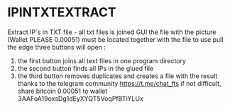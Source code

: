 # IPINTXTEXTRACT
Extract IP`s in TXT file - all txt files is joined GUI
the file with the picture (Wallet PLEASE 0.00051) must be located together with the file 
to use pull the edge
three buttons will open :
1. the first button joins all text files in one program directory
2. the second button finds all IPs in the glued file
3. the third button removes duplicates and creates a file with the result
thanks to the telegram community https://t.me/chat_fts
if not difficult, share bitcoin 0.00051
to wallet 3AAFoA19oxsDg1dEyXYQT5VoqPfBTiYLUx

